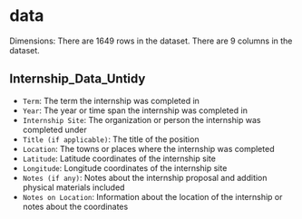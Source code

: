 # data
Dimensions: 
There are 1649 rows in the dataset.
There are 9 columns in the dataset.

## Internship_Data_Untidy
- `Term`: The term the internship was completed in 
- `Year`: The year or time span the internship was completed in
- `Internship Site`: The organization or person the internship was completed under
- `Title (if applicable)`: The title of the position 
- `Location`: The towns or places where the internship was completed
- `Latitude`: Latitude coordinates of the internship site
- `Longitude`: Longitude coordinates of the internship site
- `Notes (if any)`: Notes about the internship proposal and addition physical materials included
- `Notes on Location`: Information about the location of the internship or notes about the coordinates 
